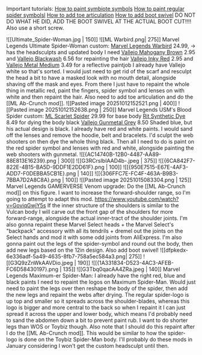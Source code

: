 Important tutorials:
[How to paint symbiote symbols](https://youtu.be/RPi2WmLPxv8) 
[How to paint regular spider symbolsl](https://youtu.be/xDrXjyuO5bc?si=V7qNdi77Jdu1jBp0)
[How to add toe articulation](https://www.youtube.com/shorts/4kY5DhkBpb8)
[How to add boot swivel](https://www.youtube.com/shorts/uowj8-r82cg) DO NOT DO WHAT HE DID, ADD THE BOOT SWIVEL AT THE ACTUAL BOOT CUT!!!! Also use a short screw.

![[Ultimate_Spider-Woman.jpg | 150]] ![[ML Warbird.png| 275]]
Marvel Legends Ultimate Spider-Woman custom:
[Marvel Legends Warbird](https://www.amazon.co.uk/Marvel-MVL-Legends-Yellow-2/dp/B0D95233ZD?crid=2VQ7D711JGFS8&dib=eyJ2IjoiMSJ9.EAutf6ifqk1OvjXHlBeEyKMP1HCvOhFIAfYswDLHRPHloDwFvBqiv9EN-GskCnwLYGGg6ht9Tcxaf3aixvUKGqQZgRW_cV1UdWmAyzcN40qGKPakBRL9iCaVOgCuI_FByxRLbTBLmaTSoAZ0bDUPmlJlPoyqTUWVr74vtw-S5d002mhraEmsUz5x_llhhVr6ana5C4VXERapAsPjq4aeApsTqcGV0XP4qkrnVFjZ8AiEBbH6MA99-EBHorzwnnZbO5-1YRz_ChJEP66fBIb3fy1fvtE-lE3EyGT-4PwE8Tg.VbhHhHSGGEd-nETjMK5rO4wuvxJMgBlyo8Dm-bpUT2g&dib_tag=se&keywords=marvel+legends+warbird&qid=1760273431&sprefix=marvel+legends+warbird%2Caps%2C118&sr=8-4) 24.99, -> has the headsculpts and updated body I need
[Vallejo Mahogany Brown](https://www.amazon.co.uk/Vallejo-Model-Color-Acrylic-Paint/dp/B000PH7P24?crid=13O6BFQ6DK79T&dib=eyJ2IjoiMSJ9._NdZkcWPNydc-uULg8JqsYc8zr8t9IiSKA3f-hqtA3Catd4dqeLfAHfQCznOXMgiv_eg0qccxlM5wcx3RzSbN0ECrStWm7ZyN_CWRWGsvc5OwkaQP-FBpnZaVVM9kb6h5tz_gkD6Qe8C6r5R0gJCTZ9WDy7SaGRCAmWh0GraVtuTg1Ex2-kvjmHAulQpt48rkY9xPaWbM0Wm3AVD69YbygTFGPURylHfojMH3JHiTN781KB3WsYYQSFzmQG42NiVjg7OBmMXyfPjMwqqKTF8IEwiKRfdxnF_y5SPq0ef64o.slCI2hy73WUy61Y_ZW70Qyua2yjRU6JqBHZslJQ8Vn8&dib_tag=se&keywords=vallejo%2Bbrown&qid=1760272850&sprefix=vallejo%2Bbrow%2Caps%2C113&sr=8-4&th=1) 2.95 and [Vallejo Blackwash](https://www.amazon.co.uk/Vallejo-Model-Color-Wash-Paints/dp/B00AOL8G8S?crid=FXUI0CRJ203W&dib=eyJ2IjoiMSJ9.BYxeG6_U7ob3g2Rxqi9xz_zeZwVId0z1rg8_wOidxRScYkkFNtXTkJtDL-STznxqQTeZcnsQ5sCWXqkmakl9q6VKDO3atcHsoO7TdFsm5n-0_OwSfoWeArMP1aeSr2RNeVryXVR8iKvwtm-STkZloLOxWCiKslj3B5H2UVJ8s8qIBA8mB2I9sR9a1dXqYwD3KeNURg1cFytfDxxTG5nMlwH8oUqJej7e-S2PNBWFaHjUUjK11nI-4HTP9rUjkmdIeP7sEom3f4gt1er79EEZDEM9JVQhpGt9lHsyqrtfzFc.9aL33NqLE5tubKNB_cVhniXmPk_PBZwwgZnRzrJE__Y&dib_tag=se&keywords=vallejo+black+wash&qid=1757174907&sprefix=vallejo+black+was%2Caps%2C108&sr=8-4) 6.56 for repainting the hair
[Vallejo Inky Red](https://www.amazon.co.uk/Vallejo-Game-Ink-Acrylic-Paint/dp/B000PH9IPG?crid=2MANEM1VFRKTF&dib=eyJ2IjoiMSJ9.drGpQ0vzHSwWl_rFP9YA_s-1v4E982RX-9yuYcDgmMqX4FVY2IHOKf0FQsv4wMJyKHroLCj7v1KP9NzMvz77uVW4FdNEjStobZVE5KabQnMjAr5RxFJ-9hNtU5yyH0Zy_MGvW6p4b5O9Xk26C57q4iCvx3vtCcSdBSXiYj7vzdkgbnPOdG_E0uB7zvyarm6TYxkcaAK9SWhYKejK-2FC8kfWP_fj-FLcGRx1ziEb5pQJMpMHhyTveN0-pPjj3zvumkpf7jM6UkmVTkk2NzE38MDjyN3Bfk2DjJN_GnwM2Ts.mrOpUNMEnnOrO9Qqq7tEpL4vujGojBS3xXlYfUUM4IA&dib_tag=se&keywords=vallejo%2Bcrimson%2Bred&qid=1760278394&s=officeproduct&sprefix=vallejo%2Bcrimson%2Bred%2Coffice-products%2C129&sr=1-3&th=1) 2.95 and [Vallejo Metal Medium](https://www.amazon.co.uk/Vallejo-Model-Color-Metal-Medium/dp/B000PHBETE?crid=2C63FZ7I3LUWA&dib=eyJ2IjoiMSJ9.Wz_3jXGnIYzW3cfftZ6964GnbOPmZfoZeSaV8euuVpM05AUdRyaIMEnSs4wfX_QC9EYjrIDw_H5cAMf_1frz8kf0RsUWd03mBFt3NShcxDU0gr8ELAZRCFf9VKAjuHa1SY21bDV6qDaWTRtdYwsW7Z_7s2Kt_nnOBXSQRe591s2POph857AUU1liihWeaiGoCm1Y2b0VzwTJyHyBNLWkUVQ57diE1Qcj9U83hELReV6LgZGh3ZGmXGSMo7H9xjegwInNTzZn8C1YvIcfMse46UjNS7nnpFszppkn0gQZRCc.S6LY7rAGHWCOGaREscucPMQh3Ay7aTRRSZYsr2PpHMA&dib_tag=se&keywords=vallejo%2Bmetallic%2Bmedium&qid=1757889852&rdc=1&s=officeproduct&sprefix=vallejo%2Bmetallic%2Bmediu%2Coffice-products%2C141&sr=1-2&th=1) 3.49 for a reflective paintjob
I already have Vallejo white so that's sorted. I would just need to get rid of the scarf and resculpt the head a bit to have a masked look with no mouth detail, alongside shaving off the mask and eyes.
From there I just have to repaint the whole thing in metallic red, paint the fingers, spider symbol and lenses on with white and then repaint the hair.
Also need to add toe articulation and do the [[ML Ab-Crunch mod]].
![[Pasted image 20251012152521.png | 400]] ![[Pasted image 20251012152638.png | 250]]
Marvel Legends USM's Blood Spider custom:
[ML Scarlet Spider](https://www.comicsandcocktails.co.uk/store/Marvel-Legends-6-Spider-Man-Retro-Wave-4-Scarlet-Spider-p642293937) 29.99 for base body
[Rit Synthetic Dye](https://www.amazon.co.uk/Rit-Dye-More-Synthetic-7oz-Graphite/dp/B076N3R6Z3/262-1879676-9991234?pd_rd_w=QOtjp&content-id=amzn1.sym.c7e2bad4-5f0a-4571-946c-cadf3ebf9cb4&pf_rd_p=c7e2bad4-5f0a-4571-946c-cadf3ebf9cb4&pf_rd_r=004VBWQQ13YEB3ZPNZ6W&pd_rd_wg=gF8l3&pd_rd_r=f901cf0d-053c-406b-9fcb-23f3a27119e5&pd_rd_i=B076N3R6Z3&psc=1) 8.49 for dying the body black
[Vallejo Gunmetal Grey](https://www.amazon.co.uk/Acrylicos-Vallejo-32-Metal-Color/dp/B012A947IO?crid=Y4QZQPGF6Z1C&dib=eyJ2IjoiMSJ9.V56Kr1S2oeSX5l62yJaYRV97SPgCx-Iegdwzq4y0wSAFq4inROjITk0U6ZA-3oswOE1PgLVSpE5YyOHBh9XdkS1H98_hDdTjnp3uxKcjZN_8c0hoiIV3LnWArVKn3OlOmOWvNm6DBAVM4j3GADjFGI7OQMee1-9mN8LF2sXnf3GbeeAEwXLb7XCrq8KVIJZT2DOvUBRDx0EYpAy0w8TxTdyGi5cik-7P6FthbnhGApJh4le0ssmaB7TNhT8mm0snWuXruGGyhqWC6tfZqpLZONPMxdd3hbKkdfFSRdYzYUA.l7MwAJr-EYqONPD9bVoCBAghHhlWVGG8Nlr1NcRzsag&dib_tag=se&keywords=vallejo+gunmetal&qid=1760279388&s=officeproduct&sprefix=vallejo+gunmetal%2Coffice-products%2C95&sr=1-2) 8.50
Shaded blue, but his actual design is black. I already have red and white paints.
I would sand off the lenses and remove the hoodie, belt and bracelets. I'd sculpt the web shooters on then dye the whole thing black.
Then all I need to do is paint on the red spider symbol and lenses with red and white, alongside painting the web shooters with gunmetal.
![[{AC14740B-12B0-4487-AA89-88E813E16239}.png | 300]] ![[G3RCrsIbIAAD4b-.jpeg | 375]]
![[{6CA842F7-822E-4B15-BA5D-9DDF1E2DD61F}.png | 100]] ![[{950E7515-E67E-4AF3-ADD7-F0DEBBA5CB1E}.png | 140]] ![[{306FFC7E-FC4F-463A-B9B3-7BBA7D2A8C8A}.png | 100]] ![[Pasted image 20251015083304.png | 125]]
Marvel Legends GAMERVERSE Venom upgrade:
Do the [[ML Ab-Crunch mod]] on this figure.
I want to increase the forward-shoulder range, so I'm going to attempt to adapt this mod.
https://www.youtube.com/watch?v=GoviqGwjY5s
If the inner structure of the shoulders is similar to the Vulcan body I will carve out the front gap of the shoulders for more forward-range, alongside the actual inner-tract of the shoulder joints.
I'm also gonna repaint these Marvel Select heads + the Marvel Select's "backpack" accessory with all its tendrils + dremel out the joints on the Select hands and mod it with some odd joints from AliExpress. 
I'm also gonna paint out the legs of the spider-symbol and round out the body, then add new legs based on the 12in design.
Also add boot swivel!
![[dfpkedx-6e336adf-5a49-4635-8fb7-758a5ec584a3.png| 275]] ![[G3Q9zZnWkAAVDio.jpeg | 190]] ![[{1A331834-D523-4AC3-AFEB-FC6D58430197}.png | 135]] ![[G3Tbq0qacAA4ZRa.jpeg | 140]]
Marvel Legends Maximum-er Spider-Man:
I already have the right red, blue and black paints I need to repaint the logos on Maximum Spider-Man. Would just need to paint the legs over then reshape the body of the spider, then add the new legs and repaint the webs after drying. 
The regular spider-logo is up top and smaller so it spreads across the shoulder-blades, whereas this logo is bigger and more central to the back so when I repaint it I can just spread it across the upper and lower body, which means I'd probably need to sand the abdomen down a bit to prevent paint rub. I want to do shorter legs than WOS or Toybiz though.
Also note that I should do this repaint after I do the [[ML Ab-Crunch mod]].
This would be similar to how the spider-logo is done on the Toybiz Spider-Man body.
I'll probably do these mods in January considering I won't get the custom headsculpt until then.